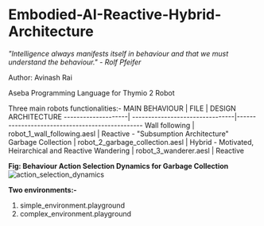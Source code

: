# Embodied-AI-Reactive-Hybrid-Architecture

<i>"Intelligence always manifests itself in behaviour and that we must understand the behaviour." - Rolf Pfeifer</i>

Author: Avinash Rai

Aseba Programming Language for Thymio 2 Robot



Three main robots functionalities:-
MAIN BEHAVIOUR      | FILE                            | DESIGN ARCHITECTURE
--------------------| --------------------------------|------------------------------------------------
Wall following      | robot_1_wall_following.aesl     | Reactive - "Subsumption Architecture"
Garbage Collection  | robot_2_garbage_collection.aesl | Hybrid - Motivated, Heirarchical and Reactive 
Wandering           | robot_3_wanderer.aesl           | Reactive

<b>Fig: Behaviour Action Selection Dynamics for Garbage Collection</b>
![action_selection_dynamics](https://user-images.githubusercontent.com/12041019/155834894-a212f629-bee6-43b7-afeb-b3e2b571beb2.jpg)

<b>Two environments:- </b>
1) simple_environment.playground
2) complex_environment.playground
